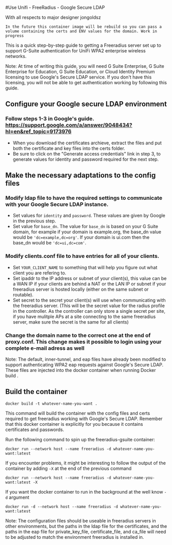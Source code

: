 #Use Unifi - FreeRadius - Google Secure LDAP 

With all respects to major designer jongoldsz

```
In the future this container image will be rebuild so you can pass a volume containing the certs and ENV values for the domain. Work in progress
```

This is a quick step-by-step guide to getting a Freeradius server set up to support G-Suite authentication for UniFi WPA2 enterprise wireless networks.

Note: At time of writing this guide, you will need G Suite Enterprise, G Suite Enterprise for Education, G Suite Education, or Cloud Identity Premium licensing to use Google's Secure LDAP service. If you don't have this licensing, you will not be able to get authentication working by following this guide.

## Configure your Google secure LDAP environment
### Follow steps 1-3 in Google's guide. https://support.google.com/a/answer/9048434?hl=en&ref_topic=9173976
- When you download the certificates archieve, extract the files and put both the certificate and key files into the certs folder.
- Be sure to click on the "Generate access credentials" link in step 3, to generate values for identity and password required for the next step.

## Make the necessary adaptations to the config files
### Modify ldap file to have the required settings to communicate with your Google Secure LDAP instance.
- Set values for `identity` and `password`. These values are given by Google in the previous step.
- Set value for `base_dn`. The value for `base_dn` is based on your G Suite domain, for example if your domain is example.org, the base_dn value would be `'dc=example,dc=org'`. If your domain is ui.com then the base_dn would be  `'dc=ui,dc=com'`.

### Modify  clients.conf file to have entries for all of your clients.
- Set `YOUR_CLIENT_NAME` to something that will help you figure out what client you are refering to.
- Set ipaddr to the IP address or subnet of your client(s), this value can be a WAN IP if your clients are behind a NAT or the LAN IP or subnet if your freeradius server is hosted locally (either on the same subnet or routable).
- Set secret to the secret your client(s) will use when communicating with the freeradius server. (This will be the secret value for the radius profile in the controller. As the controller can only store a single secret per site, if you have mulitple APs at a site connecting to the same freeradius server, make sure the secret is the same for all clients)

### Change the domain name to the correct one at the end of proxy.conf. This change makes it possible to login using your complete e-mail adress as well

Note: The default, inner-tunnel, and eap files have already been modified to support authenticating WPA2 eap requests against Google's Secure LDAP. These files are injected into the docker container when running Docker build .


## Build the container

`docker build -t whatever-name-you-want .`

This command will build the container with the config files and certs required to get freeradius working with Google's Secure LDAP. Remember that this docker container is explicitly for you because it contains certificates and passwords.

Run the following command to spin up the freeradius-gsuite container:

`docker run --network host --name freeradius -d whatever-name-you-want:latest`

If you encounter problems, it might be interesting to follow the output of the container by adding `-X` at the end of the previous command

`docker run --network host --name freeradius -d whatever-name-you-want:latest -X`

If you want the docker container to run in the background at the well know `-d` argument

`docker run -d --network host --name freeradius -d whatever-name-you-want:latest`

Note: The configuration files should be useable in freeradius servers in other environments, but the paths in the ldap file for the certificates, and the paths in the eap file for private_key_file, certificate_file, and ca_file will need to be adjusted to match the environment freeradius is installed in.
